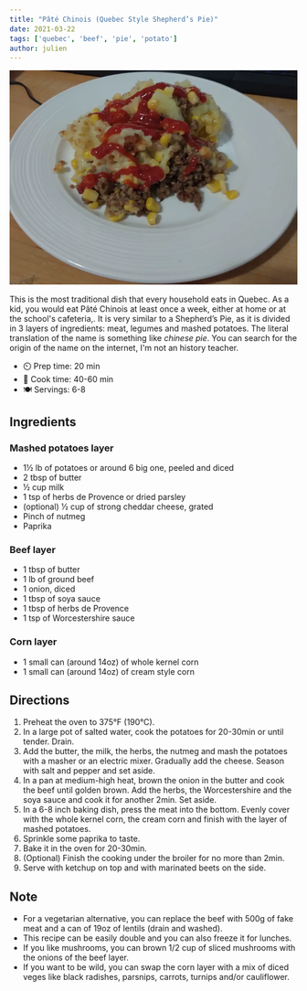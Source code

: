 ```yaml
---
title: "Pâté Chinois (Quebec Style Shepherd’s Pie)"
date: 2021-03-22
tags: ['quebec', 'beef', 'pie', 'potato']
author: julien
---
```


![pate chinois](/static/pix/pate-chinois.webp "Homemade pate chinois with to much ketchup")

This is the most traditional dish that every household eats in Quebec. As a kid, you would eat Pâté Chinois at least once a week, either at home or at the school's cafeteria,. It is very similar to a Shepherd’s Pie, as it is divided in 3 layers of ingredients: meat, legumes and mashed potatoes. The literal translation of the name is something like _chinese pie_. You can search for the origin of the name on the internet, I'm not an history teacher.

- ⏲️ Prep time: 20 min
- 🍳 Cook time: 40-60 min
- 🍽️ Servings: 6-8

## Ingredients

### Mashed potatoes layer
* 1½ lb of potatoes or around 6 big one, peeled and diced
* 2 tbsp of butter
* ½ cup milk
* 1 tsp of  herbs de Provence or dried parsley
* (optional) ½ cup of strong cheddar cheese, grated
* Pinch of nutmeg
* Paprika

### Beef layer
* 1 tbsp of butter
* 1 lb of ground beef
* 1 onion, diced
* 1 tbsp of soya sauce
* 1 tbsp of herbs de Provence
* 1 tsp of Worcestershire sauce

### Corn layer
* 1 small can (around 14oz) of whole kernel corn
* 1 small can (around 14oz) of cream style corn

## Directions

1. Preheat the oven to 375°F (190°C).
2. In a large pot of salted water, cook the potatoes for 20-30min or until tender. Drain.
3. Add the butter, the milk, the herbs, the nutmeg and mash the potatoes with a masher or an electric mixer. Gradually
add the cheese. Season with salt and pepper and set aside.
4. In a pan at medium-high heat, brown the onion in the butter and cook the beef until golden brown. Add the herbs, the Worcestershire and the soya sauce and cook it for another 2min. Set aside.
5. In a 6-8 inch baking dish, press the meat into the bottom. Evenly cover with the whole kernel corn, the cream corn and finish with the layer of mashed potatoes.
6. Sprinkle some paprika to taste.
7. Bake it in the oven for 20-30min.
9. (Optional) Finish the cooking under the broiler for no more than 2min.
10. Serve with ketchup on top and with marinated beets on the side.

## Note

- For a vegetarian alternative, you can replace the beef with 500g of fake meat and a can of 19oz of lentils (drain and washed).
- This recipe can be easily double and you can also freeze it for lunches.
- If you like mushrooms, you can brown 1/2 cup of sliced mushrooms with the onions of the beef layer.
- If you want to be wild, you can swap the corn layer with a mix of diced veges like black radishes, parsnips, carrots, turnips and/or cauliflower.
